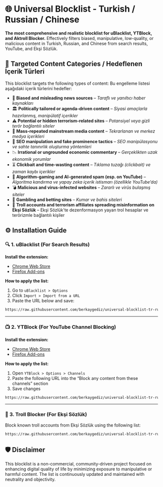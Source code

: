 # 🌐 **Universal Blocklist - Turkish / Russian / Chinese**

**The most comprehensive and realistic blocklist for uBlacklist, YTBlock, and Aktroll Blocker.**
Effectively filters biased, manipulative, low-quality, or malicious content in Turkish, Russian, and Chinese from search results, YouTube, and Ekşi Sözlük.

## 📂 **Targeted Content Categories / Hedeflenen İçerik Türleri**

This blocklist targets the following types of content:
Bu engelleme listesi aşağıdaki içerik türlerini hedefler:

* 📰 **Biased and misleading news sources** – *Taraflı ve yanıltıcı haber kaynakları*
* 🏛️ **Politically tailored or agenda-driven content** – *Siyasi amaçlarla hazırlanmış, manipülatif içerikler*
* ⚠️ **Potential or hidden terrorism-related sites** – *Potansiyel veya gizli terör bağlantılı siteler*
* 🔁 **Mass-repeated mainstream media content** – *Tekrarlanan ve merkez medya içerikleri*
* 🎯 **SEO manipulation and fake prominence tactics** – *SEO manipülasyonu ve sahte tanınırlık oluşturma yöntemleri*
* 📉 **Irrational or ungrounded economic commentary** – *Gerçeklikten uzak ekonomik yorumlar*
* ⏳ **Clickbait and time-wasting content** – *Tıklama tuzağı (clickbait) ve zaman kaybı içerikler*
* 🤖 **Algorithm-gaming and AI-generated spam (esp. on YouTube)** – *Algoritma kandırma ve yapay zeka içerik istismarı (özellikle YouTube’da)*
* 💣 **Malicious and virus-infected websites** – *Zararlı ve virüs bulaşmış siteler*
* 🎰 **Gambling and betting sites** – *Kumar ve bahis siteleri*
* 🧵 **Troll accounts and terrorism affiliates spreading misinformation on Ekşi Sözlük** – Ekşi Sözlük'te dezenformasyon yayan trol hesaplar ve terörizmle bağlantılı kişiler

## ⚙️ **Installation Guide**

### 🔍 **1. uBlacklist (For Search Results)**

**Install the extension:**

* [Chrome Web Store](https://chromewebstore.google.com/detail/ublacklist/pncfbmialoiaghdehhbnbhkkgmjanfhe)
* [Firefox Add-ons](https://addons.mozilla.org/en-US/firefox/addon/ublacklist/)

**How to apply the list:**

1. Go to `uBlacklist > Options`
2. Click `Import > Import from a URL`
3. Paste the URL below and save:

```bash
https://raw.githubusercontent.com/berkaygediz/universal-blocklist-tr-ru-cn/main/uBlacklist.txt
```

---

### 📺 **2. YTBlock (For YouTube Channel Blocking)**

**Install the extension:**

* [Chrome Web Store](https://chromewebstore.google.com/detail/ytblock-block-any-content/nedcanggplmbbgmlpcjiafgjcpdimpea)
* [Firefox Add-ons](https://addons.mozilla.org/en-US/firefox/addon/yt-block/)

**How to apply the list:**

1. Open `YTBlock > Options > Channels`
2. Paste the following URL into the “Block any content from these channels” section
3. Save changes

```bash
https://raw.githubusercontent.com/berkaygediz/universal-blocklist-tr-ru-cn/main/ytblock-channels.txt
```

---

### 🧱 **3. Troll Blocker (For Ekşi Sözlük)**

Block known troll accounts from Ekşi Sözlük using the following list:

```bash
https://raw.githubusercontent.com/berkaygediz/universal-blocklist-tr-ru-cn/main/eksisozluk-troll-blocker-list.txt
```

## 🛡️ **Disclaimer**

This blocklist is a non-commercial, community-driven project focused on enhancing digital quality of life by minimizing exposure to manipulative or harmful content. The list is continuously updated and maintained with neutrality and objectivity.
